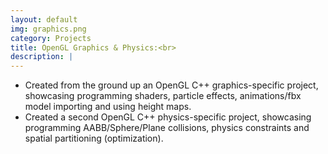 ```yaml
---
layout: default
img: graphics.png
category: Projects
title: OpenGL Graphics & Physics:<br>
description: |
---
```

 - Created from the ground up an OpenGL C++ graphics-specific project, showcasing programming shaders, particle effects, animations/fbx model importing and using height maps. <br>
 - Created a second OpenGL C++ physics-specific project, showcasing programming AABB/Sphere/Plane collisions, physics constraints and spatial partitioning (optimization). 